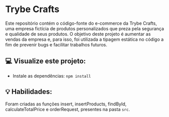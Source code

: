 # Trybe Crafts
Este repositório contém o código-fonte do e-commerce da Trybe Crafts, uma empresa fictícia de produtos personalizados que preza pela segurança e qualidade de seus produtos. O objetivo deste projeto é aumentar as vendas da empresa e, para isso, foi utilizada a tipagem estática no código a fim de prevenir bugs e facilitar trabalhos futuros.

## :computer: Visualize este projeto:
- Instale as dependências: `npm install`

## :bulb: Habilidades:
Foram criadas as funções insert, insertProducts, findById, calculateTotalPrice e orderRequest, presentes na pasta `src`.